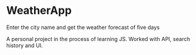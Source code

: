 # WeatherApp
Enter the city name and get the weather forecast of five days

A personal project in the process of learning JS. Worked with API, search history and UI. 

